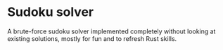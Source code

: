 # Sudoku solver

A brute-force sudoku solver implemented completely without looking at existing solutions, mostly for fun and to refresh Rust skills.
